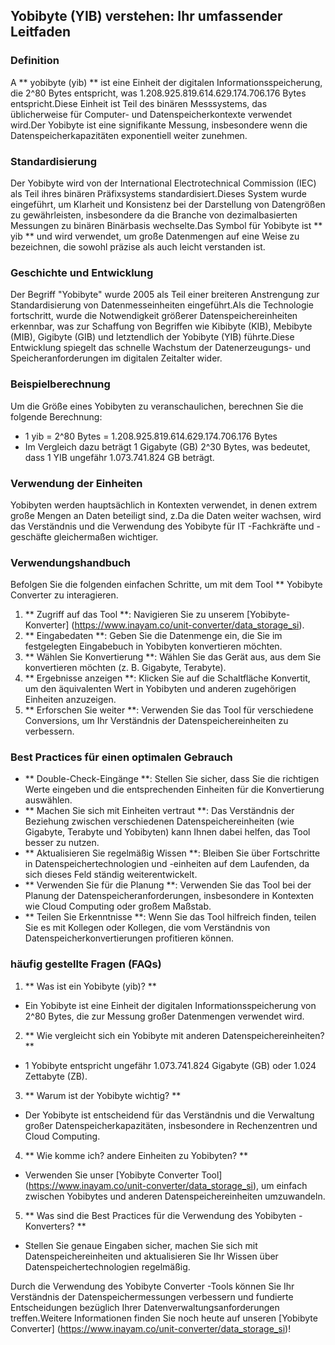 ## Yobibyte (YIB) verstehen: Ihr umfassender Leitfaden

### Definition
A ** yobibyte (yib) ** ist eine Einheit der digitalen Informationsspeicherung, die 2^80 Bytes entspricht, was 1.208.925.819.614.629.174.706.176 Bytes entspricht.Diese Einheit ist Teil des binären Messsystems, das üblicherweise für Computer- und Datenspeicherkontexte verwendet wird.Der Yobibyte ist eine signifikante Messung, insbesondere wenn die Datenspeicherkapazitäten exponentiell weiter zunehmen.

### Standardisierung
Der Yobibyte wird von der International Electrotechnical Commission (IEC) als Teil ihres binären Präfixsystems standardisiert.Dieses System wurde eingeführt, um Klarheit und Konsistenz bei der Darstellung von Datengrößen zu gewährleisten, insbesondere da die Branche von dezimalbasierten Messungen zu binären Binärbasis wechselte.Das Symbol für Yobibyte ist ** yib ** und wird verwendet, um große Datenmengen auf eine Weise zu bezeichnen, die sowohl präzise als auch leicht verstanden ist.

### Geschichte und Entwicklung
Der Begriff "Yobibyte" wurde 2005 als Teil einer breiteren Anstrengung zur Standardisierung von Datenmesseinheiten eingeführt.Als die Technologie fortschritt, wurde die Notwendigkeit größerer Datenspeichereinheiten erkennbar, was zur Schaffung von Begriffen wie Kibibyte (KIB), Mebibyte (MIB), Gigibyte (GIB) und letztendlich der Yobibyte (YIB) führte.Diese Entwicklung spiegelt das schnelle Wachstum der Datenerzeugungs- und Speicheranforderungen im digitalen Zeitalter wider.

### Beispielberechnung
Um die Größe eines Yobibyten zu veranschaulichen, berechnen Sie die folgende Berechnung:
- 1 yib = 2^80 Bytes = 1.208.925.819.614.629.174.706.176 Bytes
- Im Vergleich dazu beträgt 1 Gigabyte (GB) 2^30 Bytes, was bedeutet, dass 1 YIB ungefähr 1.073.741.824 GB beträgt.

### Verwendung der Einheiten
Yobibyten werden hauptsächlich in Kontexten verwendet, in denen extrem große Mengen an Daten beteiligt sind, z.Da die Daten weiter wachsen, wird das Verständnis und die Verwendung des Yobibyte für IT -Fachkräfte und -geschäfte gleichermaßen wichtiger.

### Verwendungshandbuch
Befolgen Sie die folgenden einfachen Schritte, um mit dem Tool ** Yobibyte Converter zu interagieren.
1. ** Zugriff auf das Tool **: Navigieren Sie zu unserem [Yobibyte-Konverter] (https://www.inayam.co/unit-converter/data_storage_si).
2. ** Eingabedaten **: Geben Sie die Datenmenge ein, die Sie im festgelegten Eingabebuch in Yobibyten konvertieren möchten.
3. ** Wählen Sie Konvertierung **: Wählen Sie das Gerät aus, aus dem Sie konvertieren möchten (z. B. Gigabyte, Terabyte).
4. ** Ergebnisse anzeigen **: Klicken Sie auf die Schaltfläche Konvertit, um den äquivalenten Wert in Yobibyten und anderen zugehörigen Einheiten anzuzeigen.
5. ** Erforschen Sie weiter **: Verwenden Sie das Tool für verschiedene Conversions, um Ihr Verständnis der Datenspeichereinheiten zu verbessern.

### Best Practices für einen optimalen Gebrauch
- ** Double-Check-Eingänge **: Stellen Sie sicher, dass Sie die richtigen Werte eingeben und die entsprechenden Einheiten für die Konvertierung auswählen.
- ** Machen Sie sich mit Einheiten vertraut **: Das Verständnis der Beziehung zwischen verschiedenen Datenspeichereinheiten (wie Gigabyte, Terabyte und Yobibyten) kann Ihnen dabei helfen, das Tool besser zu nutzen.
- ** Aktualisieren Sie regelmäßig Wissen **: Bleiben Sie über Fortschritte in Datenspeichertechnologien und -einheiten auf dem Laufenden, da sich dieses Feld ständig weiterentwickelt.
- ** Verwenden Sie für die Planung **: Verwenden Sie das Tool bei der Planung der Datenspeicheranforderungen, insbesondere in Kontexten wie Cloud Computing oder großem Maßstab.
- ** Teilen Sie Erkenntnisse **: Wenn Sie das Tool hilfreich finden, teilen Sie es mit Kollegen oder Kollegen, die vom Verständnis von Datenspeicherkonvertierungen profitieren können.

### häufig gestellte Fragen (FAQs)

1. ** Was ist ein Yobibyte (yib)? **
- Ein Yobibyte ist eine Einheit der digitalen Informationsspeicherung von 2^80 Bytes, die zur Messung großer Datenmengen verwendet wird.

2. ** Wie vergleicht sich ein Yobibyte mit anderen Datenspeichereinheiten? **
- 1 Yobibyte entspricht ungefähr 1.073.741.824 Gigabyte (GB) oder 1.024 Zettabyte (ZB).

3. ** Warum ist der Yobibyte wichtig? **
- Der Yobibyte ist entscheidend für das Verständnis und die Verwaltung großer Datenspeicherkapazitäten, insbesondere in Rechenzentren und Cloud Computing.

4. ** Wie komme ich? andere Einheiten zu Yobibyten? **
- Verwenden Sie unser [Yobibyte Converter Tool] (https://www.inayam.co/unit-converter/data_storage_si), um einfach zwischen Yobibytes und anderen Datenspeichereinheiten umzuwandeln.

5. ** Was sind die Best Practices für die Verwendung des Yobibyten -Konverters? **
- Stellen Sie genaue Eingaben sicher, machen Sie sich mit Datenspeichereinheiten und aktualisieren Sie Ihr Wissen über Datenspeichertechnologien regelmäßig.

Durch die Verwendung des Yobibyte Converter -Tools können Sie Ihr Verständnis der Datenspeichermessungen verbessern und fundierte Entscheidungen bezüglich Ihrer Datenverwaltungsanforderungen treffen.Weitere Informationen finden Sie noch heute auf unseren [Yobibyte Converter] (https://www.inayam.co/unit-converter/data_storage_si)!